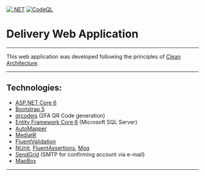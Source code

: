 [![.NET](https://github.com/stecrotti1/DeliveryWebApp/actions/workflows/dotnet.yml/badge.svg?branch=dev-razor)](https://github.com/stecrotti1/DeliveryWebApp/actions/workflows/dotnet.yml)
[![CodeQL](https://github.com/stecrotti1/DeliveryWebApp/actions/workflows/codeql-analysis.yml/badge.svg?branch=dev-razor)](https://github.com/stecrotti1/DeliveryWebApp/actions/workflows/codeql-analysis.yml)

# Delivery Web Application

---

This web application was developed following the principles of [Clean Architecture](https://docs.microsoft.com/en-us/dotnet/architecture/modern-web-apps-azure/common-web-application-architectures#clean-architecture).

---

## Technologies:
* [ASP.NET Core 6](https://docs.microsoft.com/en-us/aspnet/core/introduction-to-aspnet-core?view=aspnetcore-6.0)
* [Bootstrap 5](https://getbootstrap.com/)
* [qrcodejs](https://github.com/davidshimjs/qrcodejs) (2FA QR Code generation)
* [Entity Framework Core 6](https://docs.microsoft.com/en-us/ef/core/) (Microsoft SQL Server)
* [AutoMapper](https://automapper.org/)
* [MediatR](https://github.com/jbogard/MediatR)
* [FluentValidation](https://fluentvalidation.net/)
* [NUnit](https://nunit.org/), [FluentAssertions](https://fluentassertions.com/), [Moq](https://github.com/moq)
* [SendGrid](https://sendgrid.com/) (SMTP for confirming account via e-mail)
* [MapBox](https://www.mapbox.com/)

---
